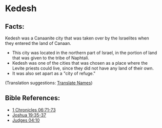 # Kedesh #

## Facts: ##

Kedesh was a Canaanite city that was taken over by the Israelites when they entered the land of Canaan.

* This city was located in the northern part of Israel, in the portion of land that was given to the tribe of Naphtali.
* Kedesh was one of the cities that was chosen as a place where the Levite priests could live, since they did not have any land of their own.
* It was also set apart as a "city of refuge."

(Translation suggestions: [Translate Names](en/ta-vol1/translate/man/translate-names))



## Bible References: ##

* [1 Chronicles 06:71-73](en/tn/1ch/help/06/71)
* [Joshua 19:35-37](en/tn/jos/help/19/35)
* [Judges 04:10](en/tn/jdg/help/04/10)